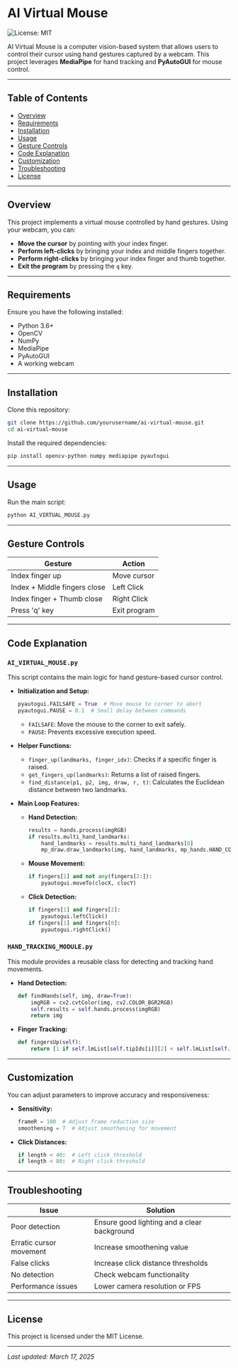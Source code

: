# AI Virtual Mouse

![License: MIT](https://img.shields.io/badge/License-MIT-yellow.svg)

AI Virtual Mouse is a computer vision-based system that allows users to control their cursor using hand gestures captured by a webcam. This project leverages **MediaPipe** for hand tracking and **PyAutoGUI** for mouse control.

---

## Table of Contents

- [Overview](#overview)
- [Requirements](#requirements)
- [Installation](#installation)
- [Usage](#usage)
- [Gesture Controls](#gesture-controls)
- [Code Explanation](#code-explanation)
- [Customization](#customization)
- [Troubleshooting](#troubleshooting)
- [License](#license)

---

## Overview

This project implements a virtual mouse controlled by hand gestures. Using your webcam, you can:

- **Move the cursor** by pointing with your index finger.
- **Perform left-clicks** by bringing your index and middle fingers together.
- **Perform right-clicks** by bringing your index finger and thumb together.
- **Exit the program** by pressing the `q` key.

---

## Requirements

Ensure you have the following installed:

- Python 3.6+
- OpenCV
- NumPy
- MediaPipe
- PyAutoGUI
- A working webcam

---

## Installation

Clone this repository:

```bash
git clone https://github.com/yourusername/ai-virtual-mouse.git
cd ai-virtual-mouse
```

Install the required dependencies:

```bash
pip install opencv-python numpy mediapipe pyautogui
```

---

## Usage

Run the main script:

```bash
python AI_VIRTUAL_MOUSE.py
```

---

## Gesture Controls

| Gesture          | Action                 |
|-----------------|------------------------|
| Index finger up | Move cursor            |
| Index + Middle fingers close | Left Click |
| Index finger + Thumb close   | Right Click |
| Press 'q' key  | Exit program            |

---

## Code Explanation

### `AI_VIRTUAL_MOUSE.py`

This script contains the main logic for hand gesture-based cursor control.

- **Initialization and Setup:**
  ```python
  pyautogui.FAILSAFE = True  # Move mouse to corner to abort
  pyautogui.PAUSE = 0.1  # Small delay between commands
  ```
  - `FAILSAFE`: Move the mouse to the corner to exit safely.
  - `PAUSE`: Prevents excessive execution speed.

- **Helper Functions:**
  - `finger_up(landmarks, finger_idx)`: Checks if a specific finger is raised.
  - `get_fingers_up(landmarks)`: Returns a list of raised fingers.
  - `find_distance(p1, p2, img, draw, r, t)`: Calculates the Euclidean distance between two landmarks.

- **Main Loop Features:**
  - **Hand Detection:**
    ```python
    results = hands.process(imgRGB)
    if results.multi_hand_landmarks:
        hand_landmarks = results.multi_hand_landmarks[0]
        mp_draw.draw_landmarks(img, hand_landmarks, mp_hands.HAND_CONNECTIONS)
    ```
  - **Mouse Movement:**
    ```python
    if fingers[1] and not any(fingers[2:]):
        pyautogui.moveTo(clocX, clocY)
    ```
  - **Click Detection:**
    ```python
    if fingers[1] and fingers[2]:
        pyautogui.leftClick()
    if fingers[1] and fingers[0]:
        pyautogui.rightClick()
    ```

### `HAND_TRACKING_MODULE.py`

This module provides a reusable class for detecting and tracking hand movements.

- **Hand Detection:**
  ```python
  def findHands(self, img, draw=True):
      imgRGB = cv2.cvtColor(img, cv2.COLOR_BGR2RGB)
      self.results = self.hands.process(imgRGB)
      return img
  ```
- **Finger Tracking:**
  ```python
  def fingersUp(self):
      return [1 if self.lmList[self.tipIds[i]][2] < self.lmList[self.tipIds[i] - 2][2] else 0 for i in range(1, 5)]
  ```

---

## Customization

You can adjust parameters to improve accuracy and responsiveness:

- **Sensitivity:**
  ```python
  frameR = 100  # Adjust frame reduction size
  smoothening = 7  # Adjust smoothening for movement
  ```
- **Click Distances:**
  ```python
  if length < 40:  # Left click threshold
  if length < 80:  # Right click threshold
  ```

---

## Troubleshooting

| Issue                  | Solution                                      |
|------------------------|-----------------------------------------------|
| Poor detection         | Ensure good lighting and a clear background  |
| Erratic cursor movement | Increase smoothening value                  |
| False clicks          | Increase click distance thresholds            |
| No detection         | Check webcam functionality                    |
| Performance issues   | Lower camera resolution or FPS                |

---

## License

This project is licensed under the MIT License.

---

_Last updated: March 17, 2025_
